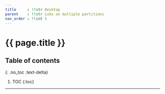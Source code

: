 ```yaml
---
title	  : !!str Desktop
parent	  : !!str Luks on multiple partitions
nav_order : !!int 5
---
```


# {{ page.title }}

## Table of contents
{: .no_toc .text-delta}

1. TOC
{:toc}

---
